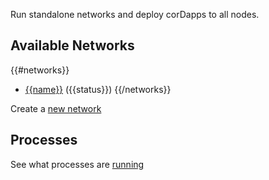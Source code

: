 Run standalone networks and deploy corDapps to all nodes. 


## Available Networks

{{#networks}}
* [{{name}}](/web/networks/{{name}}) ({{status}})
{{/networks}}

Create a [new network](/web/networks/create) 

## Processes

See what processes are [running](/web/processes)

